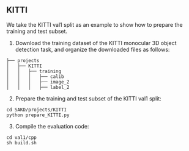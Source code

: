 ## KITTI
We take the KITTI val1 split as an example to show how to prepare the training and test subset.

1. Download the training dataset of the KITTI monocular 3D object detection task, and organize the downloaded files as follows:
```
├── projects
│   ├── KITTI
│   │   ├── training
│   │   │   ├── calib
│   │   │   ├── image_2
│   │   │   ├── label_2
```

2. Prepare the training and test subset of the KITTI val1 split:
```
cd SAKD/projects/KITTI
python prepare_KITTI.py
```

3. Compile the evaluation code: 
```
cd val1/cpp
sh build.sh
```
